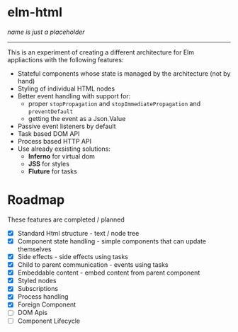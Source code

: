# elm-html

_name is just a placeholder_

---------------

This is an experiment of creating a different architecture for Elm appliactions with the following features:
- Stateful components whose state is managed by the architecture (not by hand)
- Styling of individual HTML nodes
- Better event handling with support for:
	- proper `stopPropagation` and `stopImmediatePropagation` and `preventDefault`
	- getting the event as a Json.Value
- Passive event listeners by default
- Task based DOM API
- Process based HTTP API
- Use already exsisting solutions:
  - **Inferno** for virtual dom
  - **JSS** for styles
  - **Fluture** for tasks

# Roadmap
These features are completed / planned
- [x] Standard Html structure - text / node tree
- [x] Component state handling - simple components that can update themselves
- [x] Side effects - side effects using tasks
- [x] Child to parent communication - events using tasks
- [x] Embeddable content - embed content from parent component
- [x] Styled nodes
- [x] Subscriptions
- [x] Process handling
- [x] Foreign Component
- [ ] DOM Apis
- [ ] Component Lifecycle
